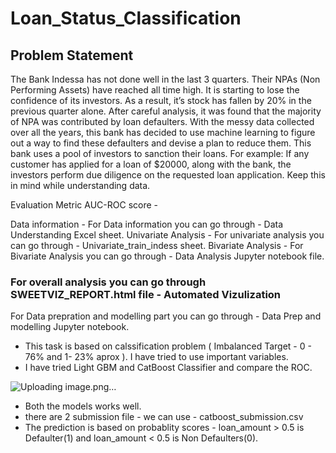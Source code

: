 # Loan_Status_Classification

## Problem Statement
The Bank Indessa has not done well in the last 3 quarters. Their NPAs (Non Performing Assets) have reached all time high. It is starting to lose the confidence of its investors. As a result, it’s stock has fallen by 20% in the previous quarter alone.
After careful analysis, it was found that the majority of NPA was contributed by loan defaulters. With the messy data collected over all the years, this bank has decided to use machine learning to figure out a way to find these defaulters and devise a plan to reduce them.
This bank uses a pool of investors to sanction their loans. For example: If any customer has applied for a loan of $20000, along with the bank, the investors perform due diligence on the requested loan application. Keep this in mind while understanding data.

Evaluation Metric
AUC-ROC score - 

Data information - For Data information you can go through - Data Understanding Excel sheet.
Univariate Analysis - For univariate analysis you can go through - Univariate_train_indess sheet. 
Bivariate Analysis - For Bivariate Analysis you can go through - Data Analysis Jupyter notebook file. 

### For overall analysis you can go through SWEETVIZ_REPORT.html file - Automated Vizulization 

For Data prepration and modelling part you can go through - Data Prep and modelling Jupyter notebook. 

- This task is based on calssification problem ( Imbalanced Target - 0 - 76% and 1- 23% aprox ). I have tried to use important variables. 
- I have tried Light GBM and CatBoost Classifier and compare the ROC. 

![Uploading image.png…]()

- Both the models works well. 
- there are 2 submission file - we can use - catboost_submission.csv 
- The prediction is based on probablity scores - loan_amount > 0.5 is Defaulter(1) and loan_amount < 0.5 is Non Defaulters(0).



